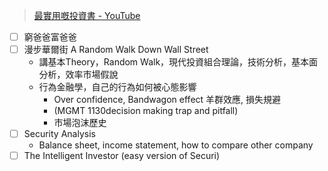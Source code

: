 > [最實用嘅投資書 - YouTube](https://www.youtube.com/watch?v=xrzxsWJqHZY&t=499s&ab_channel=%E9%98%BF%E8%B1%ACAhJu)


- [ ] 窮爸爸富爸爸
- [ ] 漫步華爾街 A Random Walk Down Wall Street
	- 講基本Theory，Random Walk，現代投資組合理論，技術分析，基本面分析，效率市場假說
	- 行為金融學，自己的行為如何被心態影響
		- Over confidence, Bandwagon effect 羊群效應, 損失規避
		- (MGMT 1130decision making trap and pitfall)
		- 市場泡沫歷史
- [ ] Security Analysis
	- Balance sheet, income statement, how to compare other company
- [ ] The Intelligent Investor (easy version of Securi)